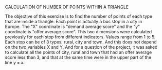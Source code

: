CALCULATION OF NUMBER OF POINTS WITHIN A TRIANGLE

The objective of this exercise is to find the number of points of each type that are inside a triangle.
Each point is actually a bus stop in a city in Europe. The "X" coordinate is "demand average score" and the 
"y" coordinate is "offer average score". This two dimensions were calculated previously for each stop from 
different indicators. Values range from 1 to 5. Each stop can be of 3 types: rural, city and town. And this
does not depend on the two variables X and Y. And for a question of the project, it was asked to calculate 
all the points of city, rural and town that had an offer average score less than 3, and that at the same time 
were in the upper part of the line y = x.
